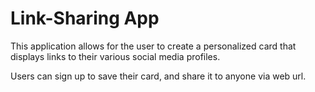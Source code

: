 # Link-Sharing App

This application allows for the user to create a personalized card that displays links to their various social media profiles.

Users can sign up to save their card, and share it to anyone via web url.
